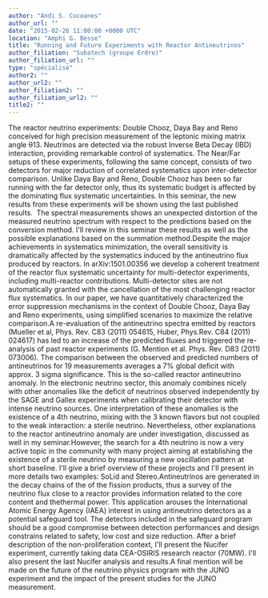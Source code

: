 ```yaml
---
author: "Andi S. Cucoanes"
author_url: ""
date: "2015-02-26 11:00:00 +0000 UTC"
location: "Amphi G. Besse"
title: "Running and Future Experiments with Reactor Antineutrinos"
author_filiation: "Subatech (groupe Erdre)"
author_filiation_url: ""
type: "spécialisé"
author2: ""
author_url2: ""
author_filiation2: ""
author_filiation_url2: ""
title2: ""
---
```

The reactor neutrino experiments: Double Chooz, Daya Bay and Reno conceived for high precision measurement of the leptonic mixing matrix angle θ13. Neutrinos are detected via the robust Inverse Beta Decay (IBD) interaction, providing remarkable control of systematics. The Near/Far setups of these experiments, following the same concept, consists of two detectors for major reduction of correlated systematics upon inter-detector comparison. Unlike Daya Bay and Reno, Double Chooz has been so far running with the far detector only, thus its systematic budget is affected by the dominating flux systematic uncertainties. In this seminar, the new results from these experiments will be shown using the last published results.  The spectral measurements shows an unexpected distortion of the measured neutrino spectrum with respect to the predictions based on the conversion method. I'll review in this seminar these results as well as the possible explanations based on the summation method.Despite the major achievements in systematics minimization, the overall sensitivity is dramatically affected by the systematics induced by the antineutrino flux produced by reactors. In arXiv:1501.00356 we develop a coherent treatment of the reactor flux systematic uncertainty for multi-detector experiments, including multi-reactor contributions. Multi-detector sites are not automatically granted with the cancellation of the most challenging reactor flux systematics. In our paper, we have quantitatively characterized the error suppression mechanisms in the context of Double Chooz, Daya Bay and Reno experiments, using simplified scenarios to maximize the relative comparison.A re-evaluation of the antineutrino spectra emitted by reactors (Mueller et al, Phys. Rev. C83 (2011) 054615, Huber, Phys.Rev. C84 (2011) 024617) has led to an increase of the predicted fluxes and triggered the re-analysis of past reactor experiments (G. Mention et al. Phys. Rev. D83 (2011) 073006). The comparison between the observed and predicted numbers of antineutrinos for 19 measurements averages a 7% global deficit with approx. 3 sigma significance. This is the so-called reactor antineutrino anomaly. In the electronic neutrino sector, this anomaly combines nicely with other anomalies like the deficit of neutrinos observed independently by the SAGE and Gallex experiments when calibrating their detector with intense neutrino sources. One interpretation of these anomalies is the existence of a 4th neutrino, mixing with the 3 known flavors but not coupled to the weak interaction: a sterile neutrino. Nevertheless, other explanations to the reactor antineutrino anomaly are under investigation, discussed as well in my seminar.However, the search for a 4th neutrino is now a very active topic in the community with many project aiming at establishing the existence of a sterile neutrino by measuring a new oscillation pattern at short baseline. I'll give a brief overview of these projects and I'll present in more details two examples: SoLid and Stereo.Antineutrinos are generated in the decay chains of the of the fission products, thus a survey of the neutrino flux close to a reactor provides information related to the core content and thethermal power. This application arouses the International Atomic Energy Agency (IAEA) interest in using antineutrino detectors as a potential safeguard tool. The detectors included in the safeguard program should be a good compromise between detection performances and design constrains related to safety, low cost and size reduction. After a brief description of the non-proliferation context, I'll present the Nucifer experiment, currently taking data CEA-OSIRIS research reactor (70MW). I'll also present the last Nucifer analysis and results.A final mention will be made on the future of the neutrino physics program with the JUNO experiment and the impact of the present studies for the JUNO measurement.
